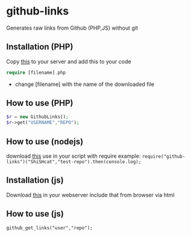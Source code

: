 # github-links
Generates raw links from Github (PHP,JS) without git
## Installation (PHP)
Copy [this](https://github.com/ShiSHcat/github-links/blob/master/PHP.php) to your server and add this to your code
```php
require [filename].php
``` 
- change [filename] with the name of the downloaded file
## How to use (PHP) 
```php
$r = new GithubLinks();
$r->get("USERNAME","REPO");
```
## How to use (nodejs)
download [this](https://github.com/ShiSHcat/github-links/blob/master/node.js)
use in your script with require
example:
`require("github-links")("ShiSHcat","test-repo").then(console.log);`

## Installation (js)
Download [this](https://github.com/ShiSHcat/github-links/blob/master/JS.js) in your webserver
include that from browser via html
## How to use (js)
`github_get_links("user","repo");`

